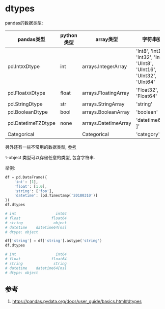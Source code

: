 # dtypes


pandas的数据类型:

pandas类型|python类型|array类型|字符串别名
--|--|--|--
pd.Int`XX`Dtype|int|arrays.IntegerArray|'Int8', 'Int16', 'Int32', 'Int64', 'UInt8', 'UInt16', 'UInt32', 'UInt64'
pd.Float`XX`Dtype|float|arrays.FloatingArray|'Float32', 'Float64'
pd.StringDtype|str|arrays.StringArray|'string'
pd.BooleanDtype|bool|arrays.BooleanArray|'boolean'
pd.DatetimeTZDtype|none|arrays.DatetimeArray|'datetime64[ns, <tz>]'
Categorical||Categorical|'category'
另外还有一些不常用的数据类型, [参考](https://pandas.pydata.org/docs/user_guide/basics.html#dtypes)

✨object 类型可以存储任意的类型, 包含字符串. 

举例:


```python
df = pd.DataFrame({
    'int': [1],
    'float': [1.0],
    'string': ['foo'],
    'datetime': [pd.Timestamp('20180310')]
})
df.dtypes

# int                  int64
# float              float64
# string              object
# datetime    datetime64[ns]
# dtype: object

```

```python
df['string'] = df['string'].astype('string')
df.dtypes

# int                  int64
# float              float64
# string              string
# datetime    datetime64[ns]
# dtype: object
```



## 参考
1. https://pandas.pydata.org/docs/user_guide/basics.html#dtypes